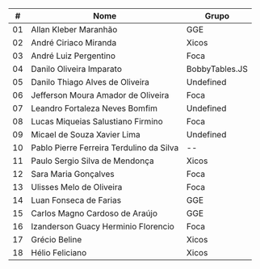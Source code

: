 | #  | Nome | Grupo |
| ------------- | ------------- | ------------- |
| 01  | Allan Kleber Maranhão  | GGE  |
| 02  | André Ciriaco Miranda  | Xicos  |
| 03  | André Luiz Pergentino  | Foca  |
| 04  | Danilo Oliveira Imparato  | BobbyTables.JS  |
| 05  | Danilo Thiago Alves de Oliveira | Undefined  |
| 06  | Jefferson Moura Amador de Oliveira  | Foca  |
| 07  | Leandro Fortaleza Neves Bomfim  | Undefined  |
| 08  | Lucas Miqueias Salustiano Firmino  | Foca  |
| 09  | Micael de Souza Xavier Lima  | Undefined  |
| 10  | Pablo Pierre Ferreira Terdulino da Silva  | --  |
| 11  | Paulo Sergio Silva de Mendonça  | Xicos  |
| 12  | Sara Maria Gonçalves  | Foca  |
| 13  | Ulisses Melo de Oliveira  | Foca  |
| 14  | Luan Fonseca de Farias  | GGE  |
| 15  | Carlos Magno Cardoso de Araújo  | GGE   |
| 16  | Izanderson Guacy Herminio Florencio  | Foca  |
| 17  | Grécio Beline  | Xicos  |
| 18  | Hélio Feliciano  | Xicos  |
